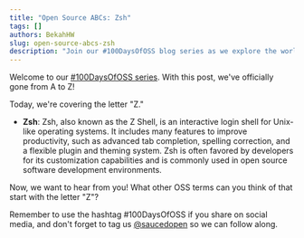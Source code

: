 ```yaml
---
title: "Open Source ABCs: Zsh"
tags: []
authors: BekahHW
slug: open-source-abcs-zsh
description: "Join our #100DaysOfOSS blog series as we explore the world of Open Source Software (OSS) from A to Z! Every week, we'll discuss two new letters of the English alphabet. Share your thoughts, ideas, and favorite OSS projects for each letter. Let's celebrate the power of open source together! "
---
```


Welcome to our [#100DaysOfOSS series](https://dev.to/opensauced/100daysofoss-growing-skills-and-real-world-experience-3o5k). With this post, we've officially gone from A to Z!

Today, we're covering the letter "Z."

<!-- truncate -->


- **Zsh**: Zsh, also known as the Z Shell, is an interactive login shell for Unix-like operating systems. It includes many features to improve productivity, such as advanced tab completion, spelling correction, and a flexible plugin and theming system. Zsh is often favored by developers for its customization capabilities and is commonly used in open source software development environments.

Now, we want to hear from you! What other OSS terms can you think of that start with the letter "Z"? 

Remember to use the hashtag #100DaysOfOSS if you share on social media, and don't forget to tag us [@saucedopen](https://twitter.com/saucedopen) so we can follow along.